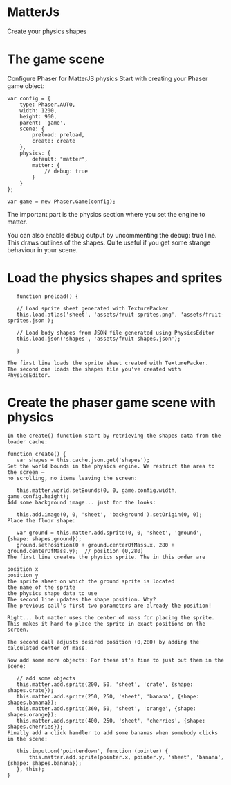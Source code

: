 # MatterJs
Create your physics shapes

# The game scene

Configure Phaser for MatterJS physics
Start with creating your Phaser game object:
```
var config = {
    type: Phaser.AUTO,
    width: 1200,
    height: 960,
    parent: 'game',
    scene: {
        preload: preload,
        create: create
    },
    physics: {
        default: "matter",
        matter: {
            // debug: true
        }
    }
};

var game = new Phaser.Game(config);
```
The important part is the physics section where you set the engine to matter.

You can also enable debug output by uncommenting the debug: true line. 
This draws outlines of the shapes. Quite useful if you get some strange behaviour in your scene.

 # Load the physics shapes and sprites
 ```
    function preload() {
    
    // Load sprite sheet generated with TexturePacker
    this.load.atlas('sheet', 'assets/fruit-sprites.png', 'assets/fruit-sprites.json');

    // Load body shapes from JSON file generated using PhysicsEditor
    this.load.json('shapes', 'assets/fruit-shapes.json');
    
    }

The first line loads the sprite sheet created with TexturePacker. 
The second one loads the shapes file you've created with PhysicsEditor.
```
 # Create the phaser game scene with physics
 ```
In the create() function start by retrieving the shapes data from the loader cache:

function create() {
    var shapes = this.cache.json.get('shapes');
Set the world bounds in the physics engine. We restrict the area to the screen — 
no scrolling, no items leaving the screen:

    this.matter.world.setBounds(0, 0, game.config.width, game.config.height);
Add some background image... just for the looks:

    this.add.image(0, 0, 'sheet', 'background').setOrigin(0, 0);
Place the floor shape:

    var ground = this.matter.add.sprite(0, 0, 'sheet', 'ground', {shape: shapes.ground});
    ground.setPosition(0 + ground.centerOfMass.x, 280 + ground.centerOfMass.y);  // position (0,280)
The first line creates the physics sprite. The in this order are

position x
position y
the sprite sheet on which the ground sprite is located
the name of the sprite
the physics shape data to use
The second line updates the shape position. Why? 
The previous call's first two parameters are already the position!

Right... but matter uses the center of mass for placing the sprite. 
This makes it hard to place the sprite in exact positions on the screen.

The second call adjusts desired position (0,280) by adding the calculated center of mass.

Now add some more objects: For these it's fine to just put them in the scene:

    // add some objects
    this.matter.add.sprite(200, 50, 'sheet', 'crate', {shape: shapes.crate});
    this.matter.add.sprite(250, 250, 'sheet', 'banana', {shape: shapes.banana});
    this.matter.add.sprite(360, 50, 'sheet', 'orange', {shape: shapes.orange});
    this.matter.add.sprite(400, 250, 'sheet', 'cherries', {shape: shapes.cherries});
Finally add a click handler to add some bananas when somebody clicks in the scene:

    this.input.on('pointerdown', function (pointer) {
        this.matter.add.sprite(pointer.x, pointer.y, 'sheet', 'banana', {shape: shapes.banana});
    }, this);
}
```
